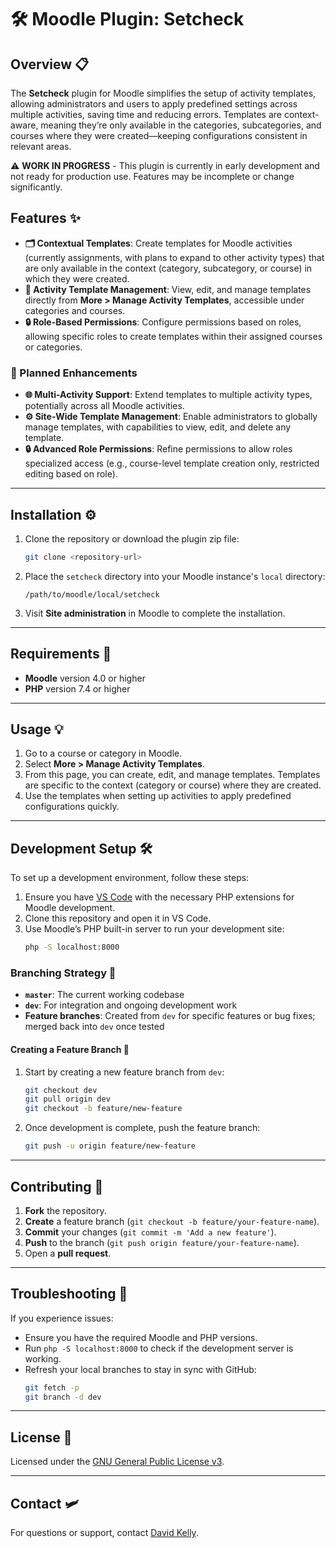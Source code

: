 # 🛠️ **Moodle Plugin: Setcheck**

## Overview 📋

The **Setcheck** plugin for Moodle simplifies the setup of activity templates, allowing administrators and users to apply predefined settings across multiple activities, saving time and reducing errors. Templates are context-aware, meaning they’re only available in the categories, subcategories, and courses where they were created—keeping configurations consistent in relevant areas.

⚠️ **WORK IN PROGRESS** - This plugin is currently in early development and not ready for production use. Features may be incomplete or change significantly.

## Features ✨

- **🗂 Contextual Templates**: Create templates for Moodle activities (currently assignments, with plans to expand to other activity types) that are only available in the context (category, subcategory, or course) in which they were created.
- **🚠 Activity Template Management**: View, edit, and manage templates directly from **More > Manage Activity Templates**, accessible under categories and courses.
- **🔒 Role-Based Permissions**: Configure permissions based on roles, allowing specific roles to create templates within their assigned courses or categories.

### 🚀 Planned Enhancements

- **🌐 Multi-Activity Support**: Extend templates to multiple activity types, potentially across all Moodle activities.
- **⚙️ Site-Wide Template Management**: Enable administrators to globally manage templates, with capabilities to view, edit, and delete any template.
- **🔒 Advanced Role Permissions**: Refine permissions to allow roles specialized access (e.g., course-level template creation only, restricted editing based on role).

---

## Installation ⚙️

1. Clone the repository or download the plugin zip file:
   ```bash
   git clone <repository-url>
   ```
2. Place the `setcheck` directory into your Moodle instance's `local` directory:
   ```
   /path/to/moodle/local/setcheck
   ```
3. Visit **Site administration** in Moodle to complete the installation.

---

## Requirements 📌

- **Moodle** version 4.0 or higher
- **PHP** version 7.4 or higher

---

## Usage 💡

1. Go to a course or category in Moodle.
2. Select **More > Manage Activity Templates**.
3. From this page, you can create, edit, and manage templates. Templates are specific to the context (category or course) where they are created.
4. Use the templates when setting up activities to apply predefined configurations quickly.

---

## Development Setup 🛠️

To set up a development environment, follow these steps:

1. Ensure you have [VS Code](https://code.visualstudio.com/) with the necessary PHP extensions for Moodle development.
2. Clone this repository and open it in VS Code.
3. Use Moodle’s PHP built-in server to run your development site:
   ```bash
   php -S localhost:8000
   ```

### Branching Strategy 🌱

- **`master`**: The current working codebase
- **`dev`**: For integration and ongoing development work
- **Feature branches**: Created from `dev` for specific features or bug fixes; merged back into `dev` once tested

#### Creating a Feature Branch 🌿

1. Start by creating a new feature branch from `dev`:
   ```bash
   git checkout dev
   git pull origin dev
   git checkout -b feature/new-feature
   ```
2. Once development is complete, push the feature branch:
   ```bash
   git push -u origin feature/new-feature
   ```

---

## Contributing 🤝

1. **Fork** the repository.
2. **Create** a feature branch (`git checkout -b feature/your-feature-name`).
3. **Commit** your changes (`git commit -m 'Add a new feature'`).
4. **Push** to the branch (`git push origin feature/your-feature-name`).
5. Open a **pull request**.

---

## Troubleshooting 🧐

If you experience issues:

- Ensure you have the required Moodle and PHP versions.
- Run `php -S localhost:8000` to check if the development server is working.
- Refresh your local branches to stay in sync with GitHub:
  ```bash
  git fetch -p
  git branch -d dev
  ```

---

## License 📜

Licensed under the [GNU General Public License v3](https://www.gnu.org/licenses/gpl-3.0.html).

---

## Contact 🛩️

For questions or support, contact [David Kelly](mailto:davidjaykelly@gmail.com).
